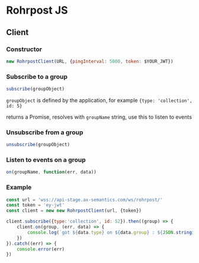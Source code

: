 # Rohrpost JS

## Client

### Constructor

```javascript
new RohrpostClient(URL, {pingInterval: 5000, token: $YOUR_JWT})
```

### Subscribe to a group

```javascript
subscribe(groupObject)
```
`groupObject` is defined by the application, for example `{type: 'collection', id: 5}`

returns a Promise, resolves with `groupName` string, use this to listen to events

### Unsubscribe from a group

```javascript
unsubscribe(groupObject)
```

### Listen to events on a group

```javascript
on(groupName, function(err, data))
```

### Example

```javascript
const url = 'wss://api-stage.ax-semantics.com/ws/rohrpost/'
const token = 'ey-jwt'
const client = new new RohrpostClient(url, {token})

client.subscribe({type:'collection', id: 52}).then((group) => {
	client.on(group, (err, data) => {
		console.log(`got ${data.type} on ${data.group} : ${JSON.stringify(data.object)}`)
	})
}).catch((err) => {
	console.error(err)
})
```
